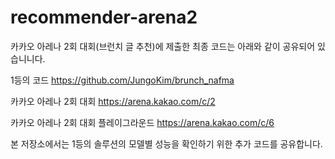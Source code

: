 # recommender-arena2
카카오 아레나 2회 대회(브런치 글 추천)에 제출한 최종 코드는 아래와 같이 공유되어 있습니니다.

1등의 코드
https://github.com/JungoKim/brunch_nafma

카카오 아레나 2회 대회
https://arena.kakao.com/c/2

카카오 아레나 2회 대회 플레이그라운드
https://arena.kakao.com/c/6

본 저장소에서는 1등의 솔루션의 모델별 성능을 확인하기 위한 추가 코드를 공유합니다.
